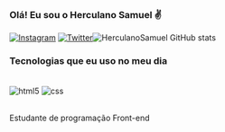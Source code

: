 
### Olá! Eu sou o Herculano Samuel ✌️

[![Instagram](https://img.shields.io/badge/Instagram-E4405F?style=for-the-badge&logo=instagram&logoColor=white)](https://https://www.instagram.com/eumuelsamuel)
[![Twitter](https://img.shields.io/badge/Twitter-1DA1F2?style=for-the-badge&logo=twitter&logoColor=white)](https://https://twitter.com/eumuelsamuel)![HerculanoSamuel GitHub stats](https://github-readme-stats.vercel.app/api?username=HerculanoSamuel&show_icons=true&theme=dark)

### Tecnologias que eu uso no meu dia

<div style="display: inline_block"><br/>
    <img align="center" alt="html5" src="https://img.shields.io/badge/HTML5-E34F26?style=for-the-badge&logo=html5&logoColor=white">
    <img align="center" alt="css" src="https://img.shields.io/badge/CSS3-1572B6?style=for-the-badge&logo=css3&logoColor=white">
</div><br>

Estudante de programação Front-end

